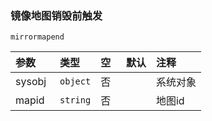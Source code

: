 ### 镜像地图销毁前触发

`mirrormapend`

| 参数   | 类型     | 空   | 默认 | 注释     |
| :----- | :------- | :--- | :--- | :------- |
| sysobj | `object` | 否   |      | 系统对象 |
| mapid  | `string` | 否   |      | 地图id   |

